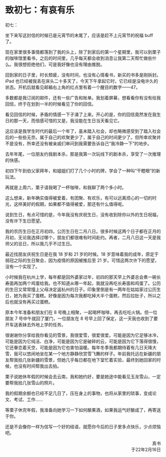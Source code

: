 # 致初七：有哀有乐

初七：

坐下来写这封信的时候已是元宵节的末尾了，应该是赶不上元宵节的祝福 buff 了。

现在家里很多事情都落到了我的头上，除了到家后的第一个星期里，我可以到栗子的咖啡馆里看书，之后的时间里，几乎每天都会收到消息让我第二天帮忙做些什么。我很想拒绝他们，可是我好像也没有理由推脱。

回到家的日子里，时长颓疲，没有时间，也没有心情看书，新买的书多是刚拆封。iPad 也已经被我丢在床头二十多天了，今天下午拿起它时，它已经是没电许久的状态。开机后就看见邮箱右上角的红点里有着一个醒目的数字——47。

多数都是我订阅的邮件，还有一些广告和账单。我划着屏幕，想看看你有没有给我回信，终于在划到一半的时候看见了你的回信。

看见回信的时候，矛盾的情感一下子涌了上来。开心的是，你的回信竟然发在我生日的那一天，而倍感可惜的又是，我没能在生日当天看见它。

这应该是我学生时代的最后一个年了，虽未踏入社会，却也略微感受到了踏入社会后的一些些无奈。属于自己的欢聚更少了，属于自己的时间更少了。但所幸欢聚并不是没有，所幸还没有被亲戚们审问到我需要告诉自己“我冷静一下”的地步。

去年年尾，一位朋友约我剧本杀，那是我第一次玩线下的剧本杀，享受了一次推理的快感。

初四下午到伯父家拜年，和姐姐们打了几个小时的牌，学会了一种叫“干瞪眼”的新玩法。

再就是上周六，栗子请我喝了一杯咖啡，和我聊了两个多小时。

这么想来，新年确实值得被爱着，有团聚、有欢乐，有可以远离烦心的一切的时光，这样美好的假期，如果都不值得被爱，那还有什么值得呢。

说到生日，有点可惜的是，今年我没有庆祝生日，没有收到除你以外的生日祝福，没有许下生日愿望。

我的农历生日在正月初四，公历生日在二月八日。很多时候这两个日子都在正月的月初，无论我选择过哪个，朋友们都很难有时间赴约。再者，二月八日这一天是我师父的忌日，所以我几乎不过生日。

最近找朋友庆祝生日是在我 18 岁和 21 岁的时候。18 岁意味着我的成年，原定于弱冠之际的生日聚会，因为疫情的原因被推后至 21 岁。可惜这两次许下的愿望，没有一个实现了。

小时候我在杭州上学，每年都是回外婆家过年，初四的那天早上外婆总会煮一碗长寿面再加两个鸡蛋给我。也不知道从哪一年起，我就没再吃长寿面和鸡蛋了。公历的生日又常常撞上父母决定返杭州的日子。印象里倒是有一两年在姑姑家过公历生日，她为我买了蛋糕。好像是因为每次我都吃掉大半个蛋糕，然后拉肚子，所以之后也就没有再买过蛋糕。

原本今年准备和朋友们在 8 号晚上相聚，一起喝杯咖啡，再去吃吃火锅。但一位朋友 7 号中午就回了厦门，一位朋友在 8 号早上回了保定，这一天我也收到了要开车送表妹去外地上学的任务。

很谢谢你分享给我你看见的雪景，我很爱雪，很爱很爱。可能是因为它足够冰冷，可能是因为它纯洁、白净，可能是因为它是破碎的云，可能是因为它下落得很慢，它还眷恋着天空，可能是因为它也害怕温暖。每年冬季我都期待着有几日天降大雪，我可以悠闲地坐在某一个地方静静欣赏雪飞舞的样子。年前我托远在新疆的朋友帮我拍几张新疆的雪景，但她几乎每日都在地下室忙着实验，最终到她回家的时候，也没有时间帮我出去拍。

栗子说她休年假的时候会去云南，我和她约好，要是她途中能看见玉龙雪山，一定要帮我拍几张雪山的照片。

我的假期余额也已经不足几日了，压在身上的事物，也将从家里的琐事，变成论文、考试、工作……

等栗子休完年假，我准备向她学习一下如何酿果酒，如果我运气好酿成了，再寄送于你。

还是不会像你一样为信写一个好的结语，就愿你今后的日子里多点快乐，少点烦恼吧。

<div align = "right">真书</div>
<div align = "right">于22年2月16日</div>
